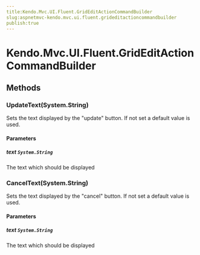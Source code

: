 ```yaml
---
title:Kendo.Mvc.UI.Fluent.GridEditActionCommandBuilder
slug:aspnetmvc-kendo.mvc.ui.fluent.grideditactioncommandbuilder
publish:true
---
```


# Kendo.Mvc.UI.Fluent.GridEditActionCommandBuilder

## Methods

### UpdateText(System.String)
Sets the text displayed by the "update" button. If not set a default value is used.

#### Parameters

##### text `System.String`
The text which should be displayed

### CancelText(System.String)
Sets the text displayed by the "cancel" button. If not set a default value is used.

#### Parameters

##### text `System.String`
The text which should be displayed